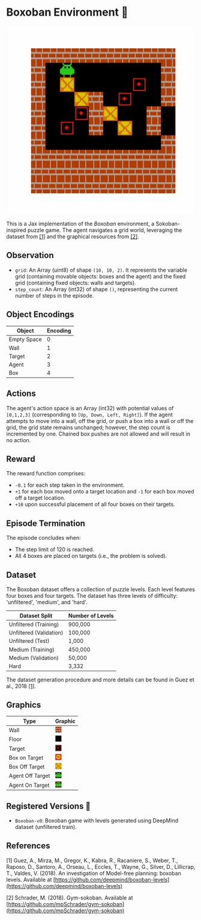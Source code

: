 # Boxoban Environment 👾

<p align="center">
        <img src="../env_anim/boxoban.gif" width="500"/>
</p>

This is a Jax implementation of the _Boxoban_ environment, a Sokoban-inspired puzzle game. The agent navigates a grid world, leveraging the dataset from <a href="#ref1">[1]</a> and the graphical resources from <a href="#ref2">[2]</a>.

## Observation

- `grid`: An Array (uint8) of shape `(10, 10, 2)`. It represents the variable grid (containing movable objects: boxes and the agent) and the fixed grid (containing fixed objects: walls and targets).
- `step_count`: An Array (int32) of shape `()`, representing the current number of steps in the episode.

## Object Encodings

| Object       | Encoding |
|--------------|----------|
| Empty Space  | 0        |
| Wall         | 1        |
| Target       | 2        |
| Agent        | 3        |
| Box          | 4        |

## Actions

The agent's action space is an Array (int32) with potential values of `[0,1,2,3]` (corresponding to `[Up, Down, Left, Right]`). If the agent attempts to move into a wall, off the grid, or push a box into a wall or off the grid, the grid state remains unchanged; however, the step count is incremented by one. Chained box pushes are not allowed and will result in no action.

## Reward

The reward function comprises:
- `-0.1` for each step taken in the environment.
- `+1` for each box moved onto a target location and `-1` for each box moved off a target location.
- `+10` upon successful placement of all four boxes on their targets.

## Episode Termination

The episode concludes when:
- The step limit of 120 is reached.
- All 4 boxes are placed on targets (i.e., the problem is solved).

## Dataset

The Boxoban dataset offers a collection of puzzle levels. Each level features four boxes and four targets. The dataset has three levels of difficulty: 'unfiltered', 'medium', and 'hard'.

| Dataset Split | Number of Levels |
|---------------|------------------|
| Unfiltered (Training) | 900,000 |
| Unfiltered (Validation) | 100,000 |
| Unfiltered (Test) | 1,000 |
| Medium (Training) | 450,000 |
| Medium (Validation) | 50,000 |
| Hard | 3,332 |

The dataset generation procedure and more details can be found in Guez et al., 2018 <a href="#ref1">[1]</a>.

## Graphics

| Type             | Graphic                                                                        |
|------------------|--------------------------------------------------------------------------------|
| Wall             | ![Wall](../../jumanji/environments/routing/boxoban/imgs/wall.png)              |
| Floor            | ![Floor](../../jumanji/environments/routing/boxoban/imgs/floor.png)                    |
| Target    | ![BoxTarget](../../jumanji/environments/routing/boxoban/imgs/box_target.png)           |
| Box on Target    | ![BoxTarget](../../jumanji/environments/routing/boxoban/imgs/box_on_target.png)        |
| Box Off Target   | ![BoxOffTarget](../../jumanji/environments/routing/boxoban/imgs/box.png)               |
| Agent Off Target | ![PlayerOffTarget](../../jumanji/environments/routing/boxoban/imgs/agent.png)          |
| Agent On Target  | ![PlayerOnTarget](../../jumanji/environments/routing/boxoban/imgs/agent_on_target.png) |

## Registered Versions 📖

- `Boxoban-v0`: Boxoban game with levels generated using DeepMind dataset (unfiltered train).

## References
<a id="ref1">[1]</a> Guez, A., Mirza, M., Gregor, K., Kabra, R., Racaniere, S., Weber, T., Raposo, D., Santoro, A., Orseau, L., Eccles, T., Wayne, G., Silver, D., Lillicrap, T., Valdes, V. (2018). An investigation of Model-free planning: boxoban levels. Available at [https://github.com/deepmind/boxoban-levels](https://github.com/deepmind/boxoban-levels)

<a id="ref2">[2]</a> Schrader, M. (2018). Gym-sokoban. Available at [https://github.com/mpSchrader/gym-sokoban](https://github.com/mpSchrader/gym-sokoban)
